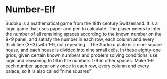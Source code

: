 # Number-Elf
Sudoku is a mathematical game from the 18th century Switzerland. It is a logic game that uses paper and pen to calculate. The player needs to infer the number of all remaining spaces according to the known number on the 9×9 panel, and satisfy the number in each row, each column and every thick line (3*3) with 1-9, not repeating. . The Sudoku plate is a nine-square house, and each house is divided into nine small cells. In these eighty-one grids, given certain known numbers and problem solving conditions, use logic and reasoning to fill in the numbers 1-9 in other spaces. Make 1-9 each number appear only once in each row, every column and every palace, so it is also called "nine squares"
